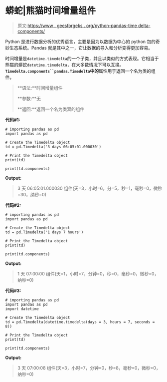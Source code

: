 # 蟒蛇|熊猫时间增量组件

> 原文:[https://www . geesforgeks . org/python-pandas-time delta-components/](https://www.geeksforgeeks.org/python-pandas-timedelta-components/)

Python 是进行数据分析的优秀语言，主要是因为以数据为中心的 python 包的奇妙生态系统。Pandas 就是其中之一，它让数据的导入和分析变得更加容易。

时间增量是`datetime.timedelta`的一个子类，并且以类似的方式表现。它相当于熊猫的蟒蛇`datetime.timedelta`，在大多数情况下可以互换。**`Timedelta.components``pandas.Timedelta`中的**属性用于返回一个名为类的组件。

> **语法:**时间增量组件
> 
> **参数:**无
> 
> **返回:**返回一个名为类双的组件

**代码#1:**

```
# importing pandas as pd 
import pandas as pd 

# Create the Timedelta object 
td = pd.Timedelta('3 days 06:05:01.000030') 

# Print the Timedelta object 
print(td) 

print(td.components)
```

**Output:**

> 3 天 06:05:01.000030
> 组件(天=3，小时=6，分=5，秒=1，毫秒=0，微秒=30，纳秒=0)

**代码#2:**

```
# importing pandas as pd 
import pandas as pd 

# Create the Timedelta object 
td = pd.Timedelta('1 days 7 hours') 

# Print the Timedelta object 
print(td) 

print(td.components)
```

**Output:**

> 1 天 07:00:00
> 组件(天=1，小时=7，分钟=0，秒=0，毫秒=0，微秒=0，纳秒=0)

**代码#3:**

```
# importing pandas as pd 
import pandas as pd 
import datetime

# Create the Timedelta object 
td = pd.Timedelta(datetime.timedelta(days = 3, hours = 7, seconds = 8)) 

# Print the Timedelta object 
print(td) 

print(td.components)
```

**Output:**

> 3 天 07:00:08
> 组件(天=3，小时=7，分钟=0，秒=8，毫秒=0，微秒=0，纳秒=0)